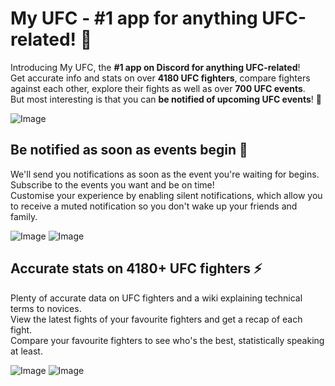 # My UFC - #1 app for anything UFC-related! 🥊

Introducing My UFC, the **#1 app on Discord for anything UFC-related**!                                                                                                                                                                                          
Get accurate info and stats on over **4180 UFC fighters**, compare fighters against each other, explore their fights as well as over **700 UFC events**.                                                                                                          
But most interesting is that you can **be notified of upcoming UFC events**! 🔔

![Image](https://i.imgur.com/L8TgSCZ.jpg)

## Be notified as soon as events begin 🔴

We'll send you notifications as soon as the event you're waiting for begins.                                                                                                                                                                                
Subscribe to the events you want and be on time!                                                                                                                                                                                                            
Customise your experience by enabling silent notifications, which allow you to receive a muted notification so you don't wake up your friends and family.

![Image](https://i.imgur.com/mH8KmE9.jpg)
![Image](https://i.imgur.com/F6FYu3a.jpg)

## Accurate stats on 4180+ UFC fighters ⚡

Plenty of accurate data on UFC fighters and a wiki explaining technical terms to novices.                                                                                                                                                                        
View the latest fights of your favourite fighters and get a recap of each fight.                                                                                                                                                                              
Compare your favourite fighters to see who's the best, statistically speaking at least.

![Image](https://i.imgur.com/hbro2B4.jpg)
![Image](https://i.imgur.com/g5vW33f.jpg)

